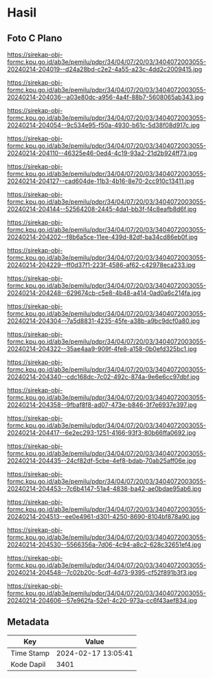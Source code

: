 # Hasil

## Foto C Plano

https://sirekap-obj-formc.kpu.go.id/ab3e/pemilu/pdpr/34/04/07/20/03/3404072003055-20240214-204019--d24a28bd-c2e2-4a55-a23c-4dd2c2009415.jpg

https://sirekap-obj-formc.kpu.go.id/ab3e/pemilu/pdpr/34/04/07/20/03/3404072003055-20240214-204036--a03e80dc-a956-4a4f-88b7-5608065ab343.jpg

https://sirekap-obj-formc.kpu.go.id/ab3e/pemilu/pdpr/34/04/07/20/03/3404072003055-20240214-204054--9c534e95-f50a-4930-b61c-5d38f08d917c.jpg

https://sirekap-obj-formc.kpu.go.id/ab3e/pemilu/pdpr/34/04/07/20/03/3404072003055-20240214-204110--46325e46-0ed4-4c19-93a2-21d2b924ff73.jpg

https://sirekap-obj-formc.kpu.go.id/ab3e/pemilu/pdpr/34/04/07/20/03/3404072003055-20240214-204127--cad604de-11b3-4b16-8e70-2cc910c13411.jpg

https://sirekap-obj-formc.kpu.go.id/ab3e/pemilu/pdpr/34/04/07/20/03/3404072003055-20240214-204144--52564208-2445-4da1-bb3f-f4c8eafb8d6f.jpg

https://sirekap-obj-formc.kpu.go.id/ab3e/pemilu/pdpr/34/04/07/20/03/3404072003055-20240214-204202--f8b6a5ce-11ee-439d-82df-ba34cd86eb0f.jpg

https://sirekap-obj-formc.kpu.go.id/ab3e/pemilu/pdpr/34/04/07/20/03/3404072003055-20240214-204229--ff0d37f1-223f-4586-af62-c42978eca233.jpg

https://sirekap-obj-formc.kpu.go.id/ab3e/pemilu/pdpr/34/04/07/20/03/3404072003055-20240214-204248--629674cb-c5e8-4b48-a414-0ad0a6c214fa.jpg

https://sirekap-obj-formc.kpu.go.id/ab3e/pemilu/pdpr/34/04/07/20/03/3404072003055-20240214-204304--7a5d8831-4235-45fe-a38b-a9bc9dcf0a80.jpg

https://sirekap-obj-formc.kpu.go.id/ab3e/pemilu/pdpr/34/04/07/20/03/3404072003055-20240214-204322--35ae4aa9-909f-4fe8-a158-0b0efd325bc1.jpg

https://sirekap-obj-formc.kpu.go.id/ab3e/pemilu/pdpr/34/04/07/20/03/3404072003055-20240214-204340--cdc168dc-7c02-492c-874a-9e6e6cc97dbf.jpg

https://sirekap-obj-formc.kpu.go.id/ab3e/pemilu/pdpr/34/04/07/20/03/3404072003055-20240214-204358--9fbaf8f8-ad07-473e-b846-3f7e6937e397.jpg

https://sirekap-obj-formc.kpu.go.id/ab3e/pemilu/pdpr/34/04/07/20/03/3404072003055-20240214-204417--6e2ec293-1251-4166-93f3-80b66ffa0692.jpg

https://sirekap-obj-formc.kpu.go.id/ab3e/pemilu/pdpr/34/04/07/20/03/3404072003055-20240214-204435--24cf82df-5cbe-4ef8-bdab-70ab25aff06e.jpg

https://sirekap-obj-formc.kpu.go.id/ab3e/pemilu/pdpr/34/04/07/20/03/3404072003055-20240214-204453--7c6b4147-51a4-4838-ba42-ae0bdae95ab6.jpg

https://sirekap-obj-formc.kpu.go.id/ab3e/pemilu/pdpr/34/04/07/20/03/3404072003055-20240214-204513--ee0e4961-d301-4250-8690-8104bf878a90.jpg

https://sirekap-obj-formc.kpu.go.id/ab3e/pemilu/pdpr/34/04/07/20/03/3404072003055-20240214-204530--5566356a-7d06-4c94-a8c2-628c32651ef4.jpg

https://sirekap-obj-formc.kpu.go.id/ab3e/pemilu/pdpr/34/04/07/20/03/3404072003055-20240214-204548--7c02b20c-5cdf-4d73-9395-cf52f891b3f3.jpg

https://sirekap-obj-formc.kpu.go.id/ab3e/pemilu/pdpr/34/04/07/20/03/3404072003055-20240214-204606--57e962fa-52e1-4c20-973a-cc6f43aef834.jpg


## Metadata

| Key        | Value               |
| ---------- | ------------------- |
| Time Stamp | 2024-02-17 13:05:41 |
| Kode Dapil | 3401                |



